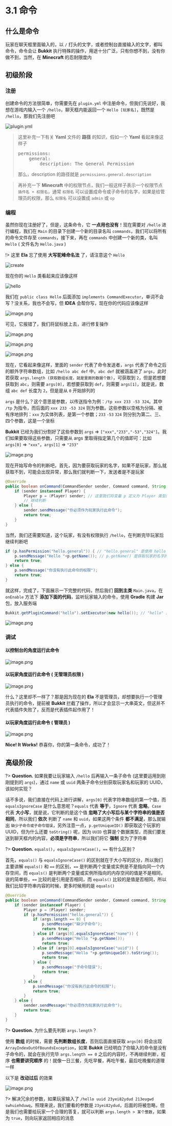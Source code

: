 # 3.1 命令

## 什么是命令

玩家在聊天框里面输入的，以 `/` 打头的文字，或者控制台直接输入的文字，都叫命令，命令会让 **Bukkit** 执行特殊的操作，用途十分广泛，只有你想不到，没有你做不到，当然，在 **Minecraft** 的忍耐限度内

## 初级阶段

### 注册

创建命令的方法很简单，你需要先在 `plugin.yml` 中注册命令，但我们先说好，我想在游戏内输入一个 `/hello`，聊天框内能返回一个 `Hello [玩家名]`，既然是 `/hello`，那我们先注册吧

![plugin.yml](https://i.loli.net/2020/07/24/Ft4mSNlpUE5DoI6.png)

<blockquote> 这里补充一下有关 <strong>Yaml</strong> 文件的 <strong>路径</strong> 的知识，假如一个 <strong>Yaml</strong> 看起来像这样子
<pre>
permissions:
    general:
        description: The General Permission
</pre>
那么，</code>description</code> 的路径就是 <code>permissions.general.description</code> </blockquote>

> 再补充一下 **Minecraft** 中的权限节点，我们一般这样子表示一个权限节点 `插件名 + 权限名`，通常 `权限名` 可以设置成命令或子命令的名字，如果是给管理员的权限，那么 `权限名` 可以设置成 `admin` 或 `op`

### 编程

虽然你现在注册好了，但是，这条命令，它 **一点用也没有**！现在需要对 `/hello` 进行编程，我们在 `Main` 的目录下创建一个新的目录名叫 `commands`，我们可以将所有的命令文件存至 `commands`，接下来，再在 `commands` 中创建一个新的类，名叫 `Hello` ( 文件名为 `Hello.java` )

!> 这里 **Ela** 忘了使用 **大写驼峰命名法** 了，请注意这个 `Hello`

![create](https://i.loli.net/2020/07/24/dWiG8Bm3jeIkOlS.png)

现在你的 `Hello` 类看起来应该像这样

![hello](https://i.loli.net/2020/07/24/bTHKu5Dwos9zBd4.png)

我们在 `public class Hello` 后面添加 `implements CommandExecutor`，单词不会写？没关系，我也不会写，但 **IDEA** 会帮你写，现在你的代码应该像这样

![image.png](https://i.loli.net/2020/07/24/Xn4UPeJqE1lv5pm.png)

可见，它报错了，我们将鼠标放上去，进行修复操作

![image.png](https://i.loli.net/2020/07/24/akojC8gUZYy2Kcv.png)

![image.png](https://i.loli.net/2020/07/24/OgpcK3t6SwHevzo.png)

![image.png](https://i.loli.net/2020/07/24/CfEcQKlJj4UnYN6.png)

现在，它看起来像这样，里面的 `sender` 代表了命令发送者，`args` 代表了命令之后的额外字符串数组，比如 `/hello abc def` 中，`abc def` 就被涵盖进了 `args`，此时若获取 `args.length (获取数组长度，就是里面的数据个数)`，可获取到 `2`，但是若想要获取到 `abc`，则需要 `args[0]`，若想要获取到 `def`，则需要 `args[1]`，就是说，数组 `abc def` 长度为 `2`，但是是从 `0` 开始排列的

`args` 是什么？这个意思是参数，以传送指令为例：`/tp xxx 233 -53 324`。其中 `/tp` 为指令，而后面的 `xxx 233 -53 324` 则为参数。这些参数以空格为分隔、被有序地排列：`xxx` 为实体列表，是第一个参数；`233` `-53` `324` 则分别为第二、三、四个参数，这是一个坐标

**Bukkit** 已经为我们分割好了这些参数到 `args` => `["xxx","233","-53","324"]`。我们如果要取得这些参数，只需要从 args 里取得指定第几个的值即可：比如 `args[0]` => `"xxx"`，`args[1]` => `"233"`

![image.png](https://i.loli.net/2020/07/24/9rnvaGJBVpCxQiU.png)

现在开始写命令的判断吧，首先，因为要获取玩家的名字，如果不是玩家，那么就获取不到，可能会出现异常，那么我们就判断一下，发送者是不是玩家

```java
@Override
public boolean onCommand(CommandSender sender, Command command, String label, String[] args) {
    if (sender instanceof Player) {
        Player p = (Player) sender; // 这里我们将变量 p 定义为 Player 类型的 sender，就是说，p 就是 sender，还代表这个发送命令的玩家
        // 继续判断
    } else {
        sender.sendMessage("你必须作为玩家执行此命令");
        return true;
    }
}
```

当然，我们还需要知道，这个玩家，有没有权限执行 `/hello`，在判断完毕玩家后继续判断吧

```java
if (p.hasPermission("hello.general")) { // "hello.general" 是使用 hello 的权限，已经在 plugin.yml 中设置
    p.sendMessage("Hello "+p.getName()); // p.getName() 是获取玩家的名字的操作
    return true;
} else {
    p.sendMessage("你没有执行此命令的权限");
    return true;
}
```

就这样，完成了，下面展示一下完整的代码，然后我们 **回到主类** `Main.java`，在 `onEnable` 方法下 **添加下面的代码**，监听玩家输入的命令，使用 **Gradle** 构建 **Jar** 包，放入服务端

```java
Bukkit.getPluginCommand("hello").setExecutor(new hello()); // "hello" 指的是玩家输入的命令，hello() 指的是 hello 这个类的方法
```

![image.png](https://i.loli.net/2020/07/24/R3YGFhHvXqo2i1V.png)

### 调试

#### 以控制台的角度运行此命令

![image.png](https://i.loli.net/2020/07/24/LPT9uFQgqYh51ox.png)

#### 以玩家角度运行此命令 ( 无管理员权限 )

![image.png](https://i.loli.net/2020/07/24/p1HNQVi4IglXGJM.png)

什么？这里却不一样了？那是因为现在的 **Ela** 不是管理员，却想要执行一个管理员执行的命令，提前被 **Bukkit** 拦截了操作，所以才会显示一大串英文，但这并不代表插件失败了，反而是代表插件起作用了！

#### 以玩家角度运行此命令 ( 管理员 )

![image.png](https://i.loli.net/2020/07/24/chuZVwGSaIfPivJ.png)

**Nice! It Works!** 恭喜你，你的第一条命令，成功了！

## 高级阶段

?> **Question.** 如果我要让玩家输入 `/hello` 后再输入一条子命令 (这里要运用到刚刚提到的 `args`)，通过 `name` 或 `uuid` 两条子命令分别获取玩家名和玩家的 UUID，该如何实现？

话不多说，我们直接在代码上进行讲解，`args[0]` 代表字符串数组的第一个值，而 `equalsIgnoreCase` 是什么意思呢？`equals` 代表 **等于**，`Ignore` 代表 **忽略**，`Case` 代表 **大小写**，就是说，它判断的是这个值 **忽略了大小写后与某个字符串的值是否相同**，所以我们 **依次** 判断了 `name` 和 `uuid`，如果这两个条件 **都不满足**，那么就输出 `缺少子命令或子命令错误`，另外注意一点，`p.getUniqueID()` 即获取这个玩家的 UUID，但为什么还要 `toString()` 呢，因为 `UUID` 也算是个数据类型，而我们要发送到聊天框内的内容，**必须是字符串**，所以我们将它 **强制** 变为了字符串

?> **Question.** `equals()`，`equalsIgnoreCase()`，`==` 有什么区别？

首先，`equals()` 与 `equalsIgnoreCase()` 的区别就在于大小写的区分，所以我们主要讲解 `equals()` 和 `==` 的区别，`==` 是判断两个变量或实例是不是指向同一个内存空间，而 `equals()` 是判断两个变量或实例所指向的内存空间的值是不是相同，说的简单些，`==` 比较的是引用是否相同，而 `equals()` 比较的是值是否相同，所以我们比较字符串内容的时候，更多时候用的是 `equals()`

```java
@Override
public boolean onCommand(CommandSender sender, Command command, String label, String[] args) {
    if (sender instanceof Player) {
        Player p = (Player) sender;
        if (p.hasPermission("hello.general")) {
            if (args.length == 0) {
                p.sendMessage("缺少子命令");
                return true;
            } else if (args[0].equalsIgnoreCase("name")) {
                p.sendMessage("Hello "+p.getName());
                return true;
            } else if (args[0].equalsIgnoreCase("uuid")) {
                p.sendMessage("Hello "+p.getUniqueId().toString());
                return true;
            } else {
                p.sendMessage("子命令错误");
                return true;
            }
        } else {
            p.sendMessage("你没有执行此命令的权限");
            return true;
        }
    } else {
        sender.sendMessage("你必须作为玩家执行此命令");
        return true;
    }
}
```

?> **Question.** 为什么要先判断 `args.length`？

使用 **数组** 的时候，需要 **先判断数组长度**，否则后面直接获取 `args[0]` 将会出现 `ArrayIndexOutOfBoundsException`，如果 **Bukkit** 已经明白了你输入的命令是没有子命令的，就会在执行完毕 `args.length == 0` 之后的内容时，不再继续判断，程序 **也需要讲究顺序** 的！就像一日三餐，先吃早餐，再吃午餐，最后吃晚餐的道理一样

以下是 **改动过后** 的效果

![image.png](https://i.loli.net/2020/07/24/EWm2ZhdKtR34Tbu.png)

?> 解决冗余的参数，如果玩家输入了 `/hello uuid 23yei82ydud 213eugwd swhuiehduwq`，照理来说，我们要看的参数是 `23yei82ydud`，后面的将被忽略，但是我们也需要给玩家一个合理的答复，就可以判断 `args.length > 某个整数`，如果为 `true`，则向玩家返回相应的消息
